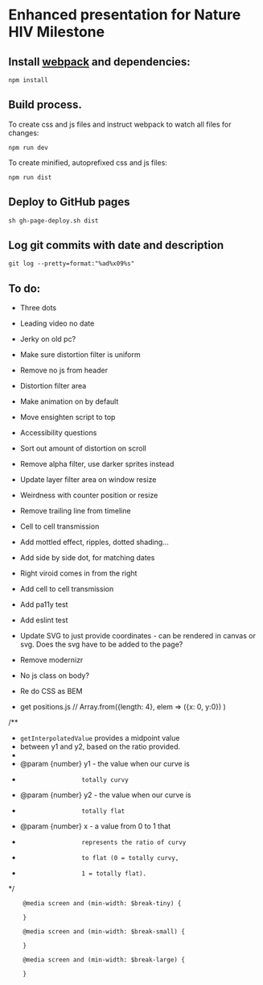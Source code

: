 # Enhanced presentation for Nature HIV Milestone

## Install [webpack](https://webpack.js.org/) and dependencies:

	npm install

## Build process. 

To create css and js files and instruct webpack to watch all files for changes:

	npm run dev

To create minified, autoprefixed css and js files:

	npm run dist

## Deploy to GitHub pages

	sh gh-page-deploy.sh dist

## Log git commits with date and description

	git log --pretty=format:"%ad%x09%s"

## To do:

- Three dots
- Leading video no date
- Jerky on old pc?

- Make sure distortion filter is uniform
- Remove no js from header

- Distortion filter area
- Make animation on by default
- Move ensighten script to top
- Accessibility questions
- Sort out amount of distortion on scroll
- Remove alpha filter, use darker sprites instead
- Update layer filter area on window resize
- Weirdness with counter position or resize 
- Remove trailing line from timeline
- Cell to cell transmission 
- Add mottled effect, ripples, dotted shading... 
- Add side by side dot, for matching dates
- Right viroid comes in from the right


- Add cell to cell transmission
- Add pa11y test
- Add eslint test

- Update SVG to just provide coordinates - can be rendered in canvas or svg. Does the svg have to be added to the page? 
- Remove modernizr
- No js class on body?
- Re do CSS as BEM
- get positions.js 	// Array.from({length: 4}, elem => ({x: 0, y:0}) )

/**
 * `getInterpolatedValue` provides a midpoint value
 * between y1 and y2, based on the ratio provided.
 *
 * @param {number} y1 - the value when our curve is
 *                      totally curvy
 * @param {number} y2 - the value when our curve is
 *                      totally flat
 * @param {number} x  - a value from 0 to 1 that
 *                      represents the ratio of curvy
 *                      to flat (0 = totally curvy,
 *                      1 = totally flat).
 */

```
 	@media screen and (min-width: $break-tiny) {

	}

	@media screen and (min-width: $break-small) {

	}

	@media screen and (min-width: $break-large) {
		
	}
```
